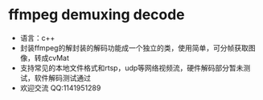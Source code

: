 
# ffmpeg demuxing decode

- 语言：c++
- 封装ffmpeg的解封装的解码功能成一个独立的类，使用简单，可分帧获取图像，转成cvMat
- 支持常见的本地文件格式和rtsp，udp等网络视频流，硬件解码部分暂未测试，软件解码测试通过
- 欢迎交流 QQ:1141951289
